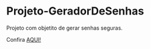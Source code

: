 # Projeto-GeradorDeSenhas

Projeto com objetito de gerar senhas seguras.

Confira <a href="https://iasmincqfernandes.github.io/Projeto-GeradorDeSenhas/">AQUI!</a>
